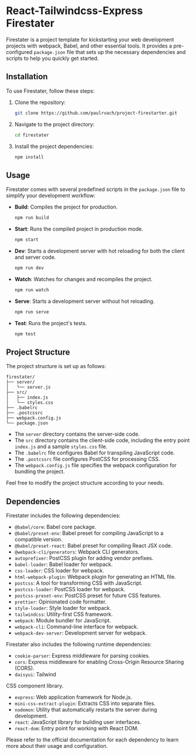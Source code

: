 # React-Tailwindcss-Express Firestater

Firestater is a project template for kickstarting your web development projects with webpack, Babel, and other essential tools. It provides a pre-configured `package.json` file that sets up the necessary dependencies and scripts to help you quickly get started.

## Installation

To use Firestater, follow these steps:

1. Clone the repository:
   ```bash
   git clone https://github.com/paulrvach/project-firestarter.git
   ```

2. Navigate to the project directory:
   ```bash
   cd firestater
   ```

3. Install the project dependencies:
   ```bash
   npm install
   ```

## Usage

Firestater comes with several predefined scripts in the `package.json` file to simplify your development workflow:

- **Build**: Compiles the project for production.
  ```bash
  npm run build
  ```

- **Start**: Runs the compiled project in production mode.
  ```bash
  npm start
  ```

- **Dev**: Starts a development server with hot reloading for both the client and server code.
  ```bash
  npm run dev
  ```

- **Watch**: Watches for changes and recompiles the project.
  ```bash
  npm run watch
  ```

- **Serve**: Starts a development server without hot reloading.
  ```bash
  npm run serve
  ```

- **Test**: Runs the project's tests.
  ```bash
  npm test
  ```

## Project Structure

The project structure is set up as follows:

```
firestater/
├── server/
│   └── server.js
├── src/
│   ├── index.js
│   └── styles.css
├── .babelrc
├── .postcssrc
├── webpack.config.js
└── package.json
```

- The `server` directory contains the server-side code.
- The `src` directory contains the client-side code, including the entry point `index.js` and a sample `styles.css` file.
- The `.babelrc` file configures Babel for transpiling JavaScript code.
- The `.postcssrc` file configures PostCSS for processing CSS.
- The `webpack.config.js` file specifies the webpack configuration for bundling the project.

Feel free to modify the project structure according to your needs.

## Dependencies

Firestater includes the following dependencies:

- `@babel/core`: Babel core package.
- `@babel/preset-env`: Babel preset for compiling JavaScript to a compatible version.
- `@babel/preset-react`: Babel preset for compiling React JSX code.
- `@webpack-cli/generators`: Webpack CLI generators.
- `autoprefixer`: PostCSS plugin for adding vendor prefixes.
- `babel-loader`: Babel loader for webpack.
- `css-loader`: CSS loader for webpack.
- `html-webpack-plugin`: Webpack plugin for generating an HTML file.
- `postcss`: A tool for transforming CSS with JavaScript.
- `postcss-loader`: PostCSS loader for webpack.
- `postcss-preset-env`: PostCSS preset for future CSS features.
- `prettier`: Opinionated code formatter.
- `style-loader`: Style loader for webpack.
- `tailwindcss`: Utility-first CSS framework.
- `webpack`: Module bundler for JavaScript.
- `webpack-cli`: Command-line interface for webpack.
- `webpack-dev-server`: Development server for webpack.

Firestater also includes the following runtime dependencies:

- `cookie-parser`: Express middleware for parsing cookies.
- `cors`: Express middleware for enabling Cross-Origin Resource Sharing (CORS).
- `daisyui`: Tailwind

 CSS component library.
- `express`: Web application framework for Node.js.
- `mini-css-extract-plugin`: Extracts CSS into separate files.
- `nodemon`: Utility that automatically restarts the server during development.
- `react`: JavaScript library for building user interfaces.
- `react-dom`: Entry point for working with React DOM.

Please refer to the official documentation for each dependency to learn more about their usage and configuration.
